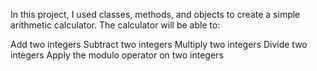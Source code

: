 In this project, I used classes, methods, and objects to create a simple arithmetic calculator. The calculator will be able to:

Add two integers
Subtract two integers
Multiply two integers
Divide two integers
Apply the modulo operator on two integers




